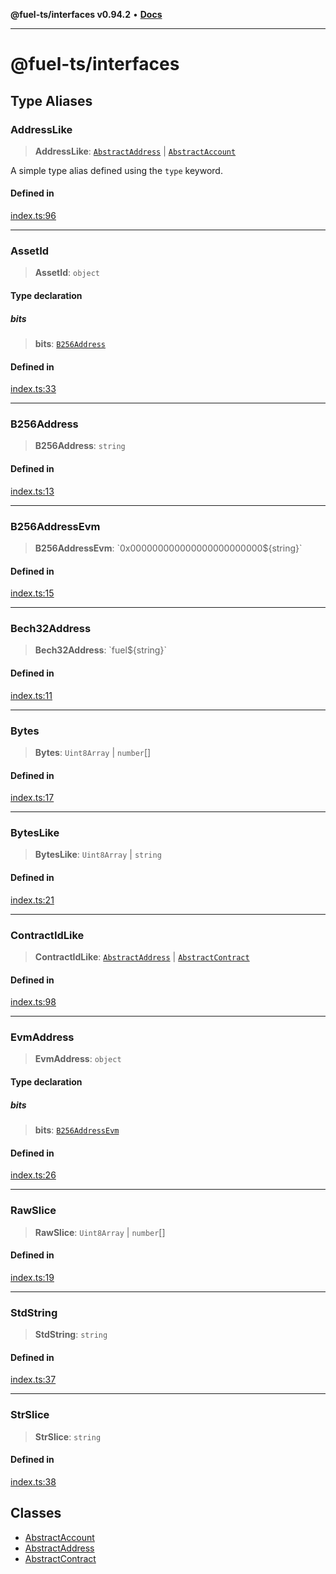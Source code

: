 **@fuel-ts/interfaces v0.94.2** • [**Docs**](index.md)

***

# @fuel-ts/interfaces

## Type Aliases

### AddressLike

> **AddressLike**: [`AbstractAddress`](./AbstractAddress.md) \| [`AbstractAccount`](./AbstractAccount.md)

A simple type alias defined using the `type` keyword.

#### Defined in

[index.ts:96](https://github.com/FuelLabs/fuels-ts/blob/60e570b347e0262535adb24c6b13f5d26907fabb/packag./src/index.ts#L96)

***

### AssetId

> **AssetId**: `object`

#### Type declaration

##### bits

> **bits**: [`B256Address`](index.md#b256address)

#### Defined in

[index.ts:33](https://github.com/FuelLabs/fuels-ts/blob/60e570b347e0262535adb24c6b13f5d26907fabb/packag./src/index.ts#L33)

***

### B256Address

> **B256Address**: `string`

#### Defined in

[index.ts:13](https://github.com/FuelLabs/fuels-ts/blob/60e570b347e0262535adb24c6b13f5d26907fabb/packag./src/index.ts#L13)

***

### B256AddressEvm

> **B256AddressEvm**: \`0x000000000000000000000000$\{string\}\`

#### Defined in

[index.ts:15](https://github.com/FuelLabs/fuels-ts/blob/60e570b347e0262535adb24c6b13f5d26907fabb/packag./src/index.ts#L15)

***

### Bech32Address

> **Bech32Address**: \`fuel$\{string\}\`

#### Defined in

[index.ts:11](https://github.com/FuelLabs/fuels-ts/blob/60e570b347e0262535adb24c6b13f5d26907fabb/packag./src/index.ts#L11)

***

### Bytes

> **Bytes**: `Uint8Array` \| `number`[]

#### Defined in

[index.ts:17](https://github.com/FuelLabs/fuels-ts/blob/60e570b347e0262535adb24c6b13f5d26907fabb/packag./src/index.ts#L17)

***

### BytesLike

> **BytesLike**: `Uint8Array` \| `string`

#### Defined in

[index.ts:21](https://github.com/FuelLabs/fuels-ts/blob/60e570b347e0262535adb24c6b13f5d26907fabb/packag./src/index.ts#L21)

***

### ContractIdLike

> **ContractIdLike**: [`AbstractAddress`](./AbstractAddress.md) \| [`AbstractContract`](./AbstractContract.md)

#### Defined in

[index.ts:98](https://github.com/FuelLabs/fuels-ts/blob/60e570b347e0262535adb24c6b13f5d26907fabb/packag./src/index.ts#L98)

***

### EvmAddress

> **EvmAddress**: `object`

#### Type declaration

##### bits

> **bits**: [`B256AddressEvm`](index.md#b256addressevm)

#### Defined in

[index.ts:26](https://github.com/FuelLabs/fuels-ts/blob/60e570b347e0262535adb24c6b13f5d26907fabb/packag./src/index.ts#L26)

***

### RawSlice

> **RawSlice**: `Uint8Array` \| `number`[]

#### Defined in

[index.ts:19](https://github.com/FuelLabs/fuels-ts/blob/60e570b347e0262535adb24c6b13f5d26907fabb/packag./src/index.ts#L19)

***

### StdString

> **StdString**: `string`

#### Defined in

[index.ts:37](https://github.com/FuelLabs/fuels-ts/blob/60e570b347e0262535adb24c6b13f5d26907fabb/packag./src/index.ts#L37)

***

### StrSlice

> **StrSlice**: `string`

#### Defined in

[index.ts:38](https://github.com/FuelLabs/fuels-ts/blob/60e570b347e0262535adb24c6b13f5d26907fabb/packag./src/index.ts#L38)

## Classes

- [AbstractAccount](./AbstractAccount.md)
- [AbstractAddress](./AbstractAddress.md)
- [AbstractContract](./AbstractContract.md)
